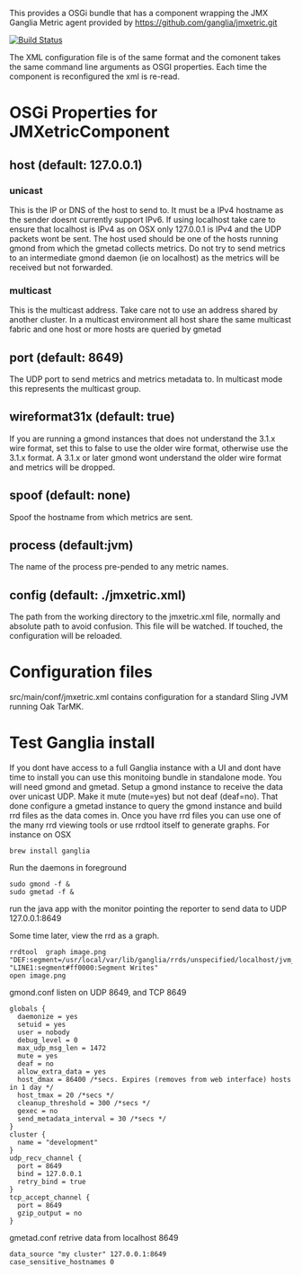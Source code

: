 This provides a OSGi bundle that has a component wrapping the JMX Ganglia Metric agent provided by 
https://github.com/ganglia/jmxetric.git


[![Build Status](https://travis-ci.org/ieb/gmond-osgi.svg?branch=master)](https://travis-ci.org/ieb/gmond-osgi)


The XML configuration file is of the same format and the comonent takes the same command line arguments
as OSGI properties. Each time the component is reconfigured the xml is re-read.


# OSGi Properties for JMXetricComponent

## host (default: 127.0.0.1)

### unicast 

This is the IP or DNS of the host to send to. It must be a IPv4 hostname as the sender doesnt currently support IPv6. If using localhost take care 
to ensure that localhost is IPv4 as on OSX only 127.0.0.1 is IPv4 and the UDP packets wont be sent. The host used should be one of the hosts running 
gmond from which the gmetad collects metrics. Do not try to send metrics to an intermediate gmond daemon (ie on localhost) as the metrics will
be received but not forwarded.

### multicast

This is the multicast address. Take care not to use an address shared by another cluster. In a multicast environment all host share the same 
multicast fabric and one host or more hosts are queried by gmetad

## port (default: 8649)

The UDP port to send metrics and metrics metadata to. In multicast mode this represents the multicast group.

## wireformat31x (default: true)

If you are running a gmond instances that does not understand the 3.1.x wire format, set this to false to use the older wire format, otherwise 
use the 3.1.x format. A 3.1.x or later gmond wont understand the older wire format and metrics will be dropped.

## spoof (default: none)

Spoof the hostname from which metrics are sent.

## process (default:jvm)

The name of the process pre-pended to any metric names.

## config (default: ./jmxetric.xml)

The path from the working directory to the jmxetric.xml file, normally and absolute path to avoid confusion. This file will be watched.
If touched, the configuration will be reloaded.


# Configuration files

src/main/conf/jmxetric.xml contains configuration for a standard Sling JVM running Oak TarMK. 

# Test Ganglia install

If you dont have access to a full Ganglia instance with a UI and dont have time to install you can use this monitoing bundle in standalone mode.
You will need gmond and gmetad. Setup a gmond instance to receive the data over unicast UDP. Make it mute (mute=yes) but not deaf (deaf=no). 
That done configure a gmetad instance to query the gmond instance and build rrd files as the data comes in. Once you have rrd files you can
use one of the many rrd viewing tools or use rrdtool itself to generate graphs. For instance on OSX

    brew install ganglia

Run the daemons in foreground

    sudo gmond -f &
    sudo gmetad -f &

run the java app with the monitor pointing the reporter to send data to UDP 127.0.0.1:8649

Some time later, view the rrd as a graph.

    rrdtool  graph image.png "DEF:segment=/usr/local/var/lib/ganglia/rrds/unspecified/localhost/jvm_SegmentWrites_m15r.rrd:sum:AVERAGE" "LINE1:segment#ff0000:Segment Writes"
    open image.png


gmond.conf  listen on UDP 8649, and TCP 8649

    globals {
      daemonize = yes
      setuid = yes
      user = nobody
      debug_level = 0
      max_udp_msg_len = 1472
      mute = yes
      deaf = no
      allow_extra_data = yes
      host_dmax = 86400 /*secs. Expires (removes from web interface) hosts in 1 day */
      host_tmax = 20 /*secs */
      cleanup_threshold = 300 /*secs */
      gexec = no
      send_metadata_interval = 30 /*secs */
    }
    cluster {
      name = "development"
    }
    udp_recv_channel {
      port = 8649
      bind = 127.0.0.1
      retry_bind = true
    }
    tcp_accept_channel {
      port = 8649
      gzip_output = no
    }

gmetad.conf  retrive data from localhost 8649

    data_source "my cluster" 127.0.0.1:8649
    case_sensitive_hostnames 0


